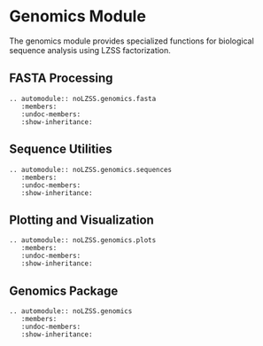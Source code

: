# Genomics Module

The genomics module provides specialized functions for biological sequence analysis using LZSS factorization.

## FASTA Processing

```{eval-rst}
.. automodule:: noLZSS.genomics.fasta
   :members:
   :undoc-members:
   :show-inheritance:
```

## Sequence Utilities

```{eval-rst}
.. automodule:: noLZSS.genomics.sequences
   :members:
   :undoc-members:
   :show-inheritance:
```

## Plotting and Visualization

```{eval-rst}
.. automodule:: noLZSS.genomics.plots
   :members:
   :undoc-members:
   :show-inheritance:
```

## Genomics Package

```{eval-rst}
.. automodule:: noLZSS.genomics
   :members:
   :undoc-members:
   :show-inheritance:
```
